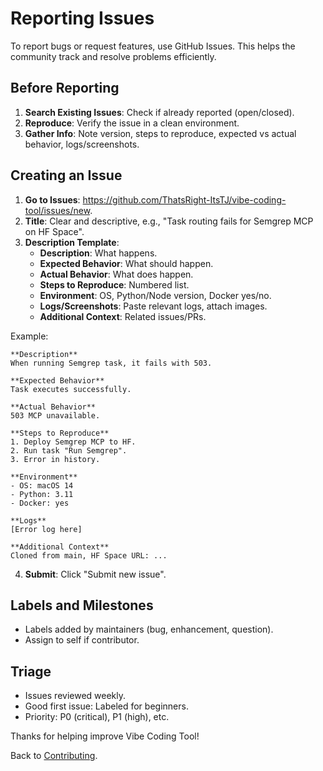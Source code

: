 # Reporting Issues

To report bugs or request features, use GitHub Issues. This helps the community track and resolve problems efficiently.

## Before Reporting

1. **Search Existing Issues**: Check if already reported (open/closed).
2. **Reproduce**: Verify the issue in a clean environment.
3. **Gather Info**: Note version, steps to reproduce, expected vs actual behavior, logs/screenshots.

## Creating an Issue

1. **Go to Issues**: https://github.com/ThatsRight-ItsTJ/vibe-coding-tool/issues/new.
2. **Title**: Clear and descriptive, e.g., "Task routing fails for Semgrep MCP on HF Space".
3. **Description Template**:
   - **Description**: What happens.
   - **Expected Behavior**: What should happen.
   - **Actual Behavior**: What does happen.
   - **Steps to Reproduce**: Numbered list.
   - **Environment**: OS, Python/Node version, Docker yes/no.
   - **Logs/Screenshots**: Paste relevant logs, attach images.
   - **Additional Context**: Related issues/PRs.

Example:
```
**Description**
When running Semgrep task, it fails with 503.

**Expected Behavior**
Task executes successfully.

**Actual Behavior**
503 MCP unavailable.

**Steps to Reproduce**
1. Deploy Semgrep MCP to HF.
2. Run task "Run Semgrep".
3. Error in history.

**Environment**
- OS: macOS 14
- Python: 3.11
- Docker: yes

**Logs**
[Error log here]

**Additional Context**
Cloned from main, HF Space URL: ...
```

4. **Submit**: Click "Submit new issue".

## Labels and Milestones

- Labels added by maintainers (bug, enhancement, question).
- Assign to self if contributor.

## Triage

- Issues reviewed weekly.
- Good first issue: Labeled for beginners.
- Priority: P0 (critical), P1 (high), etc.

Thanks for helping improve Vibe Coding Tool!

Back to [Contributing](index.md).
